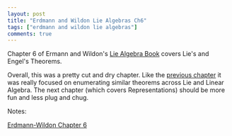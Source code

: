 ```yaml
---
layout: post
title: "Erdmann and Wildon Lie Algebras Ch6"
tags: ["erdmann and wildon lie algebras"]
comments: true
---
```


Chapter 6 of Ermann and Wildon's [Lie Algebra Book](https://www.springer.com/us/book/9781846280405) covers Lie's and Engel's Theorems. 

Overall, this was a pretty cut and dry chapter. Like the [previous chapter](../07_27_18/) it was really focused on enumerating similar theorems across Lie and Linear Algebra. The next chapter (which covers Representations) should be more fun and less plug and chug.

Notes:

[Erdmann-Wildon Chapter 6](../pdfs/Erdmann_Wildon_Lie/Erdmann_Wildon_Lie_Algebras_Ch_6.pdf)